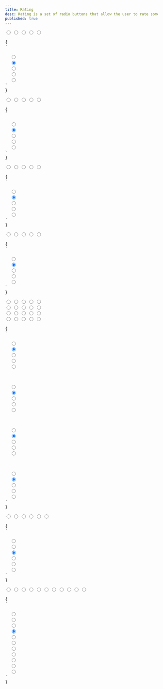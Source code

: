 ```yaml
---
title: Rating
desc: Rating is a set of radio buttons that allow the user to rate something.
published: true
---
```


<script>
  import Component from "@components/Component.svelte"
  import ClassTable from "@components/ClassTable.svelte"
  import { prefix } from '$lib/stores';
  import { replace } from '$lib/actions';
</script>

<ClassTable
data="{[
  { type:'component', class: 'rating', desc: 'Wrapper component for radio buttons' },
  { type:'modifier', class: 'rating-half', desc: 'To shows half of the shape' },
  { type:'modifier', class: 'rating-hidden', desc: 'hides the input. Useful to clear the the rating' },
  { type:'responsive', class: 'rating-lg', desc: 'Large rating' },
  { type:'responsive', class: 'rating-md', desc: 'Medium rating (default)' },
  { type:'responsive', class: 'rating-sm', desc: 'Small rating' },
  { type:'responsive', class: 'rating-xs', desc: 'Extra small rating' },
]}"
/>

<Component title="Rating">
<div class="rating">
  <input type="radio" name="rating-1" class="mask mask-star">
  <input type="radio" name="rating-1" class="mask mask-star" checked>
  <input type="radio" name="rating-1" class="mask mask-star">
  <input type="radio" name="rating-1" class="mask mask-star">
  <input type="radio" name="rating-1" class="mask mask-star">
</div>
<pre slot="html" use:replace={{ to: $prefix }}>{
`<div class="$$rating">
  <input type="radio" name="rating-1" class="$$mask $$mask-star">
  <input type="radio" name="rating-1" class="$$mask $$mask-star" checked>
  <input type="radio" name="rating-1" class="$$mask $$mask-star">
  <input type="radio" name="rating-1" class="$$mask $$mask-star">
  <input type="radio" name="rating-1" class="$$mask $$mask-star">
</div>`
}</pre>
</Component>

<Component title="mask-star-2 with warning color">
<div class="rating">
  <input type="radio" name="rating-2" class="mask mask-star-2 bg-orange-400">
  <input type="radio" name="rating-2" class="mask mask-star-2 bg-orange-400" checked>
  <input type="radio" name="rating-2" class="mask mask-star-2 bg-orange-400">
  <input type="radio" name="rating-2" class="mask mask-star-2 bg-orange-400">
  <input type="radio" name="rating-2" class="mask mask-star-2 bg-orange-400">
</div>
<pre slot="html" use:replace={{ to: $prefix }}>{
`<div class="$$rating">
  <input type="radio" name="rating-2" class="$$mask $$mask-star-2 bg-orange-400">
  <input type="radio" name="rating-2" class="$$mask $$mask-star-2 bg-orange-400" checked>
  <input type="radio" name="rating-2" class="$$mask $$mask-star-2 bg-orange-400">
  <input type="radio" name="rating-2" class="$$mask $$mask-star-2 bg-orange-400">
  <input type="radio" name="rating-2" class="$$mask $$mask-star-2 bg-orange-400">
</div>`
}</pre>
</Component>

<Component title="mask-heart with multiple colors">
<div class="gap-1 rating">
  <input type="radio" name="rating-3" class="mask mask-heart bg-red-400">
  <input type="radio" name="rating-3" class="mask mask-heart bg-orange-400" checked>
  <input type="radio" name="rating-3" class="mask mask-heart bg-yellow-400">
  <input type="radio" name="rating-3" class="mask mask-heart bg-lime-400">
  <input type="radio" name="rating-3" class="mask mask-heart bg-green-400">
</div>
<pre slot="html" use:replace={{ to: $prefix }}>{
`<div class="$$rating gap-1">
  <input type="radio" name="rating-3" class="$$mask $$mask-heart bg-red-400">
  <input type="radio" name="rating-3" class="$$mask $$mask-heart bg-orange-400" checked>
  <input type="radio" name="rating-3" class="$$mask $$mask-heart bg-yellow-400">
  <input type="radio" name="rating-3" class="$$mask $$mask-heart bg-lime-400">
  <input type="radio" name="rating-3" class="$$mask $$mask-heart bg-green-400">
</div>`
}</pre>
</Component>

<Component title="mask-star-2 with green-500 color">
<div class="rating">
  <input type="radio" name="rating-4" class="bg-green-500 mask mask-star-2">
  <input type="radio" name="rating-4" class="bg-green-500 mask mask-star-2" checked>
  <input type="radio" name="rating-4" class="bg-green-500 mask mask-star-2">
  <input type="radio" name="rating-4" class="bg-green-500 mask mask-star-2">
  <input type="radio" name="rating-4" class="bg-green-500 mask mask-star-2">
</div>
<pre slot="html" use:replace={{ to: $prefix }}>{
`<div class="$$rating">
  <input type="radio" name="rating-4" class="$$mask $mask-star-2 bg-green-500">
  <input type="radio" name="rating-4" class="$$mask $mask-star-2 bg-green-500" checked>
  <input type="radio" name="rating-4" class="$$mask $mask-star-2 bg-green-500">
  <input type="radio" name="rating-4" class="$$mask $mask-star-2 bg-green-500">
  <input type="radio" name="rating-4" class="$$mask $mask-star-2 bg-green-500">
</div>`
}</pre>
</Component>

<Component title="Sizes">
<div class="flex flex-col gap-2 items-center">
  <div class="rating rating-xs">
    <input type="radio" name="rating-5" class="mask mask-star-2 bg-orange-400">
    <input type="radio" name="rating-5" class="mask mask-star-2 bg-orange-400" checked>
    <input type="radio" name="rating-5" class="mask mask-star-2 bg-orange-400">
    <input type="radio" name="rating-5" class="mask mask-star-2 bg-orange-400">
    <input type="radio" name="rating-5" class="mask mask-star-2 bg-orange-400">
  </div>
  <div class="rating rating-sm">
    <input type="radio" name="rating-6" class="mask mask-star-2 bg-orange-400">
    <input type="radio" name="rating-6" class="mask mask-star-2 bg-orange-400" checked>
    <input type="radio" name="rating-6" class="mask mask-star-2 bg-orange-400">
    <input type="radio" name="rating-6" class="mask mask-star-2 bg-orange-400">
    <input type="radio" name="rating-6" class="mask mask-star-2 bg-orange-400">
  </div>
  <div class="rating rating-md">
    <input type="radio" name="rating-7" class="mask mask-star-2 bg-orange-400">
    <input type="radio" name="rating-7" class="mask mask-star-2 bg-orange-400" checked>
    <input type="radio" name="rating-7" class="mask mask-star-2 bg-orange-400">
    <input type="radio" name="rating-7" class="mask mask-star-2 bg-orange-400">
    <input type="radio" name="rating-7" class="mask mask-star-2 bg-orange-400">
  </div>
  <div class="rating rating-lg">
    <input type="radio" name="rating-8" class="mask mask-star-2 bg-orange-400">
    <input type="radio" name="rating-8" class="mask mask-star-2 bg-orange-400" checked>
    <input type="radio" name="rating-8" class="mask mask-star-2 bg-orange-400">
    <input type="radio" name="rating-8" class="mask mask-star-2 bg-orange-400">
    <input type="radio" name="rating-8" class="mask mask-star-2 bg-orange-400">
  </div>
</div>
<pre slot="html" use:replace={{ to: $prefix }}>{
`<!-- xs -->
<div class="$$rating $$rating-xs">
  <input type="radio" name="rating-5" class="$$mask $$mask-star-2 bg-orange-400">
  <input type="radio" name="rating-5" class="$$mask $$mask-star-2 bg-orange-400" checked>
  <input type="radio" name="rating-5" class="$$mask $$mask-star-2 bg-orange-400">
  <input type="radio" name="rating-5" class="$$mask $$mask-star-2 bg-orange-400">
  <input type="radio" name="rating-5" class="$$mask $$mask-star-2 bg-orange-400">
</div>
<!-- sm -->
<div class="$$rating $$rating-sm">
  <input type="radio" name="rating-6" class="$$mask $$mask-star-2 bg-orange-400">
  <input type="radio" name="rating-6" class="$$mask $$mask-star-2 bg-orange-400" checked>
  <input type="radio" name="rating-6" class="$$mask $$mask-star-2 bg-orange-400">
  <input type="radio" name="rating-6" class="$$mask $$mask-star-2 bg-orange-400">
  <input type="radio" name="rating-6" class="$$mask $$mask-star-2 bg-orange-400">
</div>
<!-- md -->
<div class="$$rating $$rating-md">
  <input type="radio" name="rating-7" class="$$mask $$mask-star-2 bg-orange-400">
  <input type="radio" name="rating-7" class="$$mask $$mask-star-2 bg-orange-400" checked>
  <input type="radio" name="rating-7" class="$$mask $$mask-star-2 bg-orange-400">
  <input type="radio" name="rating-7" class="$$mask $$mask-star-2 bg-orange-400">
  <input type="radio" name="rating-7" class="$$mask $$mask-star-2 bg-orange-400">
</div>
<!-- lg -->
<div class="$$rating $$rating-lg">
  <input type="radio" name="rating-8" class="$$mask $$mask-star-2 bg-orange-400">
  <input type="radio" name="rating-8" class="$$mask $$mask-star-2 bg-orange-400" checked>
  <input type="radio" name="rating-8" class="$$mask $$mask-star-2 bg-orange-400">
  <input type="radio" name="rating-8" class="$$mask $$mask-star-2 bg-orange-400">
  <input type="radio" name="rating-8" class="$$mask $$mask-star-2 bg-orange-400">
</div>`
}</pre>
</Component>

<Component title="with `rating-hidden`" desc="`rating-hidden` is a hidden radio at the start to allow uses remove their rating.">
<div class="rating rating-lg">
  <input type="radio" name="rating-9" class="rating-hidden">
  <input type="radio" name="rating-9" class="mask mask-star-2">
  <input type="radio" name="rating-9" class="mask mask-star-2" checked>
  <input type="radio" name="rating-9" class="mask mask-star-2">
  <input type="radio" name="rating-9" class="mask mask-star-2">
  <input type="radio" name="rating-9" class="mask mask-star-2">
</div>
<pre slot="html" use:replace={{ to: $prefix }}>{
`<div class="$$rating $$rating-lg">
  <input type="radio" name="rating-9" class="$$rating-hidden">
  <input type="radio" name="rating-9" class="$$mask $$mask-star-2">
  <input type="radio" name="rating-9" class="$$mask $$mask-star-2" checked>
  <input type="radio" name="rating-9" class="$$mask $$mask-star-2">
  <input type="radio" name="rating-9" class="$$mask $$mask-star-2">
  <input type="radio" name="rating-9" class="$$mask $$mask-star-2">
</div>`
}</pre>
</Component>

<Component title="half stars">
<div class="rating rating-lg rating-half">
  <input type="radio" name="rating-10" class="rating-hidden">
  <input type="radio" name="rating-10" class="bg-green-500 mask mask-star-2 mask-half-1">
  <input type="radio" name="rating-10" class="bg-green-500 mask mask-star-2 mask-half-2">
  <input type="radio" name="rating-10" class="bg-green-500 mask mask-star-2 mask-half-1" checked>
  <input type="radio" name="rating-10" class="bg-green-500 mask mask-star-2 mask-half-2">
  <input type="radio" name="rating-10" class="bg-green-500 mask mask-star-2 mask-half-1">
  <input type="radio" name="rating-10" class="bg-green-500 mask mask-star-2 mask-half-2">
  <input type="radio" name="rating-10" class="bg-green-500 mask mask-star-2 mask-half-1">
  <input type="radio" name="rating-10" class="bg-green-500 mask mask-star-2 mask-half-2">
  <input type="radio" name="rating-10" class="bg-green-500 mask mask-star-2 mask-half-1">
  <input type="radio" name="rating-10" class="bg-green-500 mask mask-star-2 mask-half-2">
</div>
<pre slot="html" use:replace={{ to: $prefix }}>{
`<div class="$$rating $$rating-lg $$rating-half">
  <input type="radio" name="rating-10" class="rating-hidden">
  <input type="radio" name="rating-10" class="bg-green-500 $$mask $$mask-star-2 $$mask-half-1">
  <input type="radio" name="rating-10" class="bg-green-500 $$mask $$mask-star-2 $$mask-half-2">
  <input type="radio" name="rating-10" class="bg-green-500 $$mask $$mask-star-2 $$mask-half-1" checked>
  <input type="radio" name="rating-10" class="bg-green-500 $$mask $$mask-star-2 $$mask-half-2">
  <input type="radio" name="rating-10" class="bg-green-500 $$mask $$mask-star-2 $$mask-half-1">
  <input type="radio" name="rating-10" class="bg-green-500 $$mask $$mask-star-2 $$mask-half-2">
  <input type="radio" name="rating-10" class="bg-green-500 $$mask $$mask-star-2 $$mask-half-1">
  <input type="radio" name="rating-10" class="bg-green-500 $$mask $$mask-star-2 $$mask-half-2">
  <input type="radio" name="rating-10" class="bg-green-500 $$mask $$mask-star-2 $$mask-half-1">
  <input type="radio" name="rating-10" class="bg-green-500 $$mask $$mask-star-2 $$mask-half-2">
</div>`
}</pre>
</Component>
